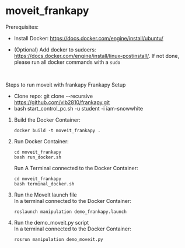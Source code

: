 # moveit_frankapy

Prerequisites:

- Install Docker: https://docs.docker.com/engine/install/ubuntu/

- (Optional) Add docker to sudoers: https://docs.docker.com/engine/install/linux-postinstall/. If not done, please run all docker commands with a ```sudo```


<br>

Steps to run moveit with frankapy
Frankapy Setup
- Clone repo: git clone --recursive  https://github.com/vib2810/frankapy.git
- bash start_control_pc.sh -u student -i iam-snowwhite

1. Build the Docker Container:

    ```
    docker build -t moveit_frankapy .
    ```

2. Run Docker Container:
    ```
    cd moveit_frankapy
    bash run_docker.sh
    ```

    Run A Terminal connected to the Docker Container:
    ```
    cd moveit_frankapy
    bash terminal_docker.sh
    ```

3. Run the MoveIt launch file <br>
    In a terminal connected to the Docker Container:
    ```
    roslaunch manipulation demo_frankapy.launch
    ```

4. Run the demo_moveit.py script <br>
    In a terminal connected to the Docker Container:
    ```
    rosrun manipulation demo_moveit.py
    ```

